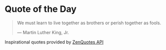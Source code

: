 # Quote of the Day

<!-- QUOTE_START -->
> We must learn to live together as brothers or perish together as fools.
>
> — Martin Luther King, Jr.

Inspirational quotes provided by <a href="https://zenquotes.io/" target="_blank">ZenQuotes API</a>
<!-- QUOTE_END -->